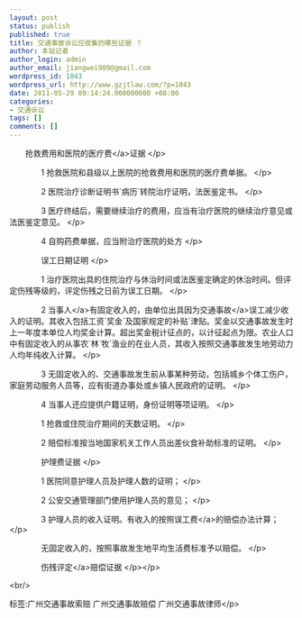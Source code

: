 ```yaml
---
layout: post
status: publish
published: true
title: 交通事故诉讼应收集的哪些证据 ？
author: 本站记者
author_login: admin
author_email: jiangwei909@gmail.com
wordpress_id: 1043
wordpress_url: http://www.gzjtlaw.com/?p=1043
date: 2011-05-29 09:14:24.000000000 +08:00
categories:
- 交通诉讼
tags: []
comments: []
---
```

<p><p><p>　　抢救费用和医院的<a>医疗费<&#47;a>证据 <&#47;p><p>　　　　1 抢救医院和县级以上医院的抢救费用和医院的医疗费单据。 <&#47;p><p>　　　　2 医院治疗诊断证明书`病历`转院治疗证明，法医鉴定书。 <&#47;p><p>　　　　3 医疗终结后，需要继续治疗的费用，应当有治疗医院的继续治疗意见或法医鉴定意见。 <&#47;p><p>　　　　4 自购药费单据，应当附治疗医院的处方 <&#47;p><p>　　　　误工日期证明 <&#47;p><p>　　　　1 治疗医院出具的住院治疗与休治时间或法医鉴定确定的休治时间。但评定伤残等级的，评定伤残之日前为误工日期。 <&#47;p><p>　　　　2 <a>当事人<&#47;a>有固定收入的，由单位出具因为<a>交通事故<&#47;a>误工减少收入的证明。其收入包括工资`奖金`及国家规定的补贴`津贴。奖金以交通事故发生时上一年度本单位人均奖金计算。超出奖金税计征点的，以计征起点为限。农业人口中有固定收入的从事农`林`牧`渔业的在业人员，其收入按照交通事故发生地劳动力人均年纯收入计算。 <&#47;p><p>　　　　3 无固定收入的、交通事故发生前从事某种劳动，包括城乡个体工伤户，家庭劳动服务人员等，应有街道办事处或乡镇人民政府的证明。 <&#47;p><p>　　　　4 当事人还应提供户籍证明，身份证明等项证明。 <&#47;p><p>　　　　1 抢救或住院治疗期间的天数证明。 <&#47;p><p>　　　　2 赔偿标准按当地国家机关工作人员出差伙食补助标准的证明。 <&#47;p><p>　　　　护理费证据 <&#47;p><p>　　　　1 医院同意护理人员及护理人数的证明； <&#47;p><p>　　　　2 公安交通管理部门使用护理人员的意见； <&#47;p><p>　　　　3 护理人员的收入证明。有收入的按照<a>误工费<&#47;a>的赔偿办法计算； <&#47;p><p>　　　　无固定收入的，按照事故发生地平均生活费标准予以赔偿。 <&#47;p><p>　　　　<a>伤残评定<&#47;a>赔偿证据 <&#47;p><&#47;p><br&#47;><p>标签:广州交通事故索赔 广州交通事故赔偿 广州交通事故律师<&#47;p>
